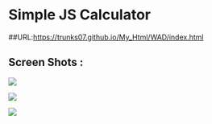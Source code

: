 # Simple JS Calculator

##URL:https://trunks07.github.io/My_Html/WAD/index.html

## Screen Shots : 
![](https://github.com/lvcc-wad/Students/blob/master/BSIS/Guevarra-Carlo/Simple-JS-Calculator/SimpleCalcuScreen/screen1.PNG)

![](https://github.com/lvcc-wad/Students/blob/master/BSIS/Guevarra-Carlo/Simple-JS-Calculator/SimpleCalcuScreen/screen2.PNG)

![](https://github.com/lvcc-wad/Students/blob/master/BSIS/Guevarra-Carlo/Simple-JS-Calculator/SimpleCalcuScreen/screen3.PNG)
